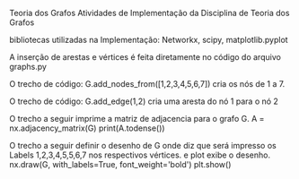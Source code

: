 Teoria dos Grafos
Atividades de Implementação da Disciplina de Teoria dos Grafos

bibliotecas utilizadas na Implementação: Networkx, scipy, matplotlib.pyplot


A inserção de arestas e vértices é feita diretamente no código do arquivo graphs.py


O trecho de código:
G.add_nodes_from([1,2,3,4,5,6,7]) 
cria os nós de 1 a 7.

O trecho de código:
G.add_edge(1,2)
cria uma aresta do nó 1 para o nó 2

O trecho a seguir imprime a matriz de adjacencia para o grafo G.
A = nx.adjacency_matrix(G)
print(A.todense())

O trecho a seguir definir o desenho de G onde diz que será impresso os Labels 1,2,3,4,5,5,6,7 nos respectivos vértices.
e plot exibe o desenho. 
nx.draw(G, with_labels=True, font_weight='bold')
plt.show()
